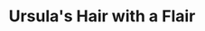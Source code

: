 ---
title: "Ursula's Hair with a Flair"
url: /chula-vista/ursulas-hair-with-a-flair/
shop: Friseur
---